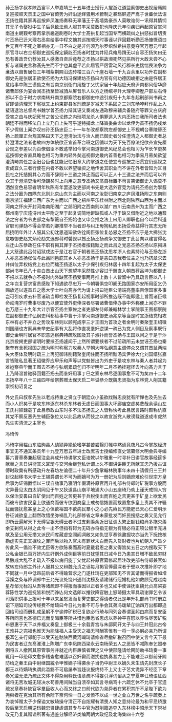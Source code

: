 <!-- { "loadSidebar": true } -->
孙丕扬字叔孝陜西富平人举嘉靖三十五年进士授行人擢浙江道监察御史出视居庸闗复巡按顺天景王之国中官倚势为奸沿途绎骚用术箝制之暴珰屏迹严嵩子世蕃伏法诏丕扬徃籍其家再巡按庐凤淮扬奏释无辜藩王于髙墙势豪杀人莫敢谁何一讯得其情悯其无子令娶狱中生子后竟致法焉人服其丰采莫敢犯也隆庆元年引疾归再起原官掌河南道主朝觐考察再掌京畿道刷卷时大学士髙拱复起当国专而横疏纠之拱怒拟旨切责时丕扬已迁大理右丞矣给事中程文摘其巡按顺天时事诬以罪回籍听勘丕扬慷慨语曰世无百年不死之宰相亦无一日不白之是非何须乃尔罗织然希拱意竟夺官万厯元年起原官寻以右佥都御史巡抚保定齮龁丕扬者时犹为井陉兵偹局蹐无以自容丕扬笑曰无恐有善政吾仍荐汝其人感激自奋后竟荐之丕扬以拱故濒死然见拱所行大政未尝不心折与诸属吏言称髙先生而不字也其虚平若此居官严厉雷动风行郡长吏惴惴畏法争为亷洁以自售居任三年増紫荆闗沿边砖楼三百六十座石墙一千九百余里以功升右副都御史先是张居正欲使丕扬为大珰冯保建坊丕扬曰内官有何功德因峻拒之由是忤居正意给事中陈三谟劾之有旨南京别衙门用旋丁父忧家居十年起应天府尹南都风俗华靡诸曹郎侈为宴会闻丕扬至皆减驺从屏音乐人以方之杨绾寻升大理寺卿歴户部左右侍郎以不合于时力求南转升南京都察院右都御史中途引疾归十九年冬起刑部尚书甫之官即请清理天下寃狱又上约束郡县省刑疏是岁减天下系囚之三刘东旸哱拜作乱上入蜚语逮治总督尚书魏学曽丕扬力辩其诬又奏减左通政穆来辅兵备随府等罪又白庆府受害之由与庆妃死节之苦公论韪之内珰项龙杀人惧罪逃入大内丕扬曰我所司者法也朝廷不得而移法自上立乃自上失可乎遂特捕龙上降旨委曲命以龙侄为首丕扬仍戍龙不少假借上闻亦叹曰孙丕扬忠臣二十一年冬改都察院左都御史上不视朝台章陵替丕扬上疏厘正台规其略曰天下之澄清治法与治人而已御史者分任澄清之人都御史者总持澄清之法者也故四方体綂欲正宜首革台班之因循以为天下先百僚法纪欲齐宜先厘台规之参差以为百僚倡臣不敢逺举如今掌河南道御史风纪总会也相习为乍长乍更矣巡按御史省直具瞻也相习为重内轻外矣巡视御史畿内首善也相习为季易月昜矣欲望澄清畴其任之臣旧台臣也犹能记忆旧章大约掌道之任使宜专巡按之旧贯宜仍巡视之责成宜久三者行使在内者不敢以养望循资之地传舍其职业而不讲在外者皆知为耳目民社之托拮挶其心力而不辞则十三道之体正而后可以正人十三道之法齐而后可以齐众其于澄清吏治可渐覩矣时上向用之意专丕扬又髙自标置不茍言笑诸御史入谒莫不洒然变色易容者明年秋陈有年罢遂改吏部尚书先是大选外官竞为请托丕扬创为掣籖之法分籖为四隅东北则北京山东为主而以河南之汝彰归南京之庐凤淮扬附之东南则南京浙江福建江西广东为主而以广西之梧州平乐桂林附之西北则陜西山西为主而以河南之怀庆开封河南南阳湖广之郧阳附之西南则以湖广四川云南贵州为主而广西之桞州南宁庆逺浔州太平附之至于起复调简地僻缺孤或人浮于缺又借附近之地以通籖法之穷者为令吏部之有掣籖自丕扬始也又申会推之法上曰用人卿职也自今以后科道官职司弹劾不得会举若列卿推举不当者即与纠正毋狥私罔丕扬受命益得行其志无所屈挠明年外计人服其公初沈思道廹欲佐铨阁臣张位复怂惥之丕扬不应于是大拂张沈意嗾御史赵文炳论劾文选郎蒋时馨觊以撼丕扬丕扬疏争又御史丁此吕向以建言得名左迁山东叅政在任不职有掲其罪于丕扬者按籍黜之而此吕之党恶丕扬丕扬以原掲进上大怒逮此吕付诏狱戍边于是江右官于朝者恶丕扬沈思孝浙人也素持论与丕扬左浙人亦恶丕扬张位与此吕同邑庇其乡人亦恶丕扬于是恚曰恶我者位主之也乃抗章求去并纠位弄权结党上右位而绌丕扬遂以太子少保引疾归林居十四年复起为太子太保吏部尚书年已八十矣白首出山天下想望丰采然性少容过于戅直入朝首荐吕坤为都御史不报以去就争亦不报时内外缺官丕扬受事两月推上数十人皆留中乃具疏言臣以八十之年岂复营求富贵感陛下知遇欲尽忠万一今朝署俱空叩阍无路国家亦安所用臣乞仍赐放还以遂首丘之愿大学士叶向髙亦代为请上报曰铨臣公清端亮董率百僚国家多事岂可引疾求去补官诸疏当即检发丕扬复起视事时部所推选既不能即邀上旨而诸臣候命动淹岁时曹事尽废乃以便宜使外吏俸深者尽署诸曹借俸办事中外称便上闻亦不罪也万厯三十九年大计京官丕扬主察佐之者吏部左侍郎兼翰林学士掌院事王图都察院左副都御史许弘纲吏科都给事中曹于汴掌河南道御史汤兆京等当是时宣浙结党相攻东林有必不并立之势攻东林则以顾宪成李三才王图为首攻之者金明时秦聚奎王绍徽刘国缙也方察典未举史纪事有大乱将作直发羣奸逆谋一疏已为党人侧目及察事既行御史金明时居官不职意逃察典特疏攻图及其子淑抃而誉丕扬与王国以间之于是于汴兆京投掲吏部谓明时要挟丕扬遽闻于上然所谓要挟者不过前疏所云未尝诬丕扬也秦聚奎有舍死报国之疏为明时称寃力攻秦人举朝大哗弘纲意主调停众又谓其首鼠两端失大臣体及明时疏三上再犯御讳削籍聚奎闲住而丕扬所黜汤宾尹徐大化刘国缙张嘉言皆赃私显著王绍徽乔应甲乐和声等以党魁皆出为外吏于是攻东林与秦人者并起为难迨察典毕而王图去丕扬与弘纲累疏乞归不听明年二月丕扬挂冠径去叶向髙力言于上乃降温旨驰驿回籍丕扬去而羣奸用事丁巳之察东林尽逐国事愈不可为矣四十二年丕扬卒年八十三踰四年给祭葬赠太保天启二年谥恭介既魏忠贤指为东林党人削其籍崇祯初诏复之

外史氏曰叔孝先生以老成持重之贤立于朝廷众小虽欲戕贼忠良犹有所惮也及先生去而小人炽矣于是攻东林逐东林杀东林者无虚日而国事大坏廊庙空虚矣悲哉余读山左王氏村颕録载丁此吕叅政山东时多不法丕扬去之人皆称快考此吕居言路时颇称伉直其党不察反恶先生辅臣张位又以此吕故从而忮之以故宣浙党人散谤载道遂成市虎然先生实清流之主宰也

冯琦传

冯琦字用韫山东临朐县人幼颕异絶伦嗜学甚苦尝翳灯帷中黙诵竟夜凡古今掌故经济事宜无不通其条贯年十九登万厯五年进士改庶吉士授编修直史馆纂修大明会典寻编纂六曹章奏兼起居注会典成升侍讲掌文臣诰敇以尔雅重一时寻补日讲官故事经筵多献替之言日讲衍其义耳琦与交河余继登私计谓上久不御讲讲臣无所献其忠乃援古谊傅时政冀有所感动升左春坊左谕德二十年升少詹掌翰林院事年未四十请假归三王并封议起移书大学士王锡爵谓长不可为而嫡可为万一册妃为后则嫡庶难伦引世宗方皇后事为证锡爵悟以三误自劾事乃寝明年假满补原官再升礼部右侍郎时矿税事方殷而灾异叠见太白太阴同见于午又狄道县山崩平地涌大小山五座琦乃劝上谨天戒悯人穷以保治安畧曰自矿使出而百姓之苦更甚于兵税使出而百姓之苦更甚于矿皇上欲爱民而彼专欲害民皇上欲通商而彼专欲困商皇上戒勿信拨置而拨置愈多皇上责其不许骚扰而骚扰愈甚皇上之心但欲裕国不欲病民羣小之心必先瘠民方能肥已天心仁爱明示咎征诚欲皇上翻然改悟坐弥祸乱乃礼部修省之章未蒙批发而奸民搜括之奏又见允行即所云遍解天下无碍官银无碍云者不过支剰羡余近日征调太繁正额钱粮尚多拖欠羡余支剰何从得之此令一出不但指有碍为无碍亦将指无银为有银必将正项公银半充进献及至公用无措又派民间库藏虚空闾阎凋敝又如仇世亨奏徐鼐掘坟亦当先下抚按核勘虚实先正其掘坟之罪而后以物入官未有罪状未白而先入货财者也片纸朝入严旨夕传此风一倡谁不效尤臣等方欲陈奏而髙时夏戴君恩之奏又得旨矣五日之内搜取天下公私金银已百万奸内生奸例外成例臣等前日犹望其日减今日乃患其日増不致民穷财尽酿成大乱不止疏入不报以病归旋丁父忧起补原官纂修起居注改吏部右侍郎兼官如故转左侍郎主外计人服其公又辩魏允贞之诬每月掲官俸最深者于壁以次推补即才地不同就一月中低昻前后者不得踰营求之门遂杜琦在吏部知无不言其请而得报者如増浮躁之条与降调郎中王允光议处饶州通判沈榜及请建储行冠婚礼他如救顾宪成赵南星荐邹元标冯从吾等诸疏即不得报而事因以正者多也又如中使诬抚臣魏允贞髙寀妄荐陈性学为巡抚皆和悦而诤亾何文选郎以推钦降官触上怒琦摄太宰具疏谢罪乞令该司落职供事上报可十年以来圣怒发而复霁吏部之得请者仅此是年升礼部尚书时册立诏下期廹司设传经费不给琦曰今日礼为重不可与争会其弟冯瑗辇辽饷四万出都即追回给司设而册礼成圣躬不宁谕停矿税已复欲必行琦与同列合奏谓圣躬由病而复安臣等所同喜也圣德已光而复晦臣等所共惜也臣愿省思虑以养神平喜怒以养性尽罢矿税布恩惠于天下以养福又奏皇上御极三十余载青宫与朱邸同开太子与四王并冠此古帝王难并之完福也惟天为能降福人主受天之福无可酬答惟有一将一享必躬必亲乃所谓报耳乞亲行郊祀于以受天祉祜陜西黄河竭琦请修省尽撤矿税召回中使又言今天下最为民害者辽东髙淮淮上陈増广东李凤陜西梁永云南杨荣五人之恶皆不减陈奉乞照奉例将五人撤回其原管事务并就近内臣亷慎者理之又中使邢隆请给闗防勅书琦奏一事辄用一印恐印文愈多稽查愈难适以召奸窦而滋扰也执奏甚力上不能难至以御前牙闗防给之秦王由中尉继国綂令甲惟嫡子得袭余子当仍中尉王以嫡久未生请先封庶长子郡王以待嫡琦执谓此滥觞不可启屡奉旨趍议报终持不上又士子艺文诡异不经臣下章奏冗滥无法乃疏正文体不得杂用释氏语章疏不得妄引浮词诏从之宁夏卒讧琦语征西诸将无苦攻城无轻决水苟善用间贼当自溃卒如其言寻病笃十六疏乞休不允卒于官遗疏发章奏补缺官孚羣臣收人心而又终之曰前代欲为尧舜者在累积其所不足陛下欲为尧舜者在克治其所有余陛下奈何惮一日之发愤不以成一世之业立万世之名乎疏奏上为哀悼赠太子少保谥文敏琦操守清正不自炫耀有清畏人知之意持论最为和平忌矫激殁后至天启朝逆珰魏忠贤肆虐谓其专与中官为怼削籍追夺入东林榜中昭示天下崇祯改元乃复其赠谥所著有通鉴分解经济类编两朝大政纪及北海集四十六卷

